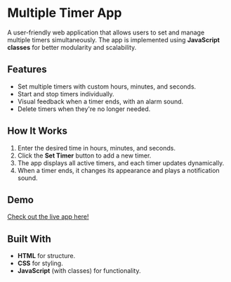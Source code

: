 # Multiple Timer App

A user-friendly web application that allows users to set and manage multiple timers simultaneously. The app is implemented using **JavaScript classes** for better modularity and scalability.

## Features
- Set multiple timers with custom hours, minutes, and seconds.
- Start and stop timers individually.
- Visual feedback when a timer ends, with an alarm sound.
- Delete timers when they're no longer needed.

## How It Works
1. Enter the desired time in hours, minutes, and seconds.
2. Click the **Set Timer** button to add a new timer.
3. The app displays all active timers, and each timer updates dynamically.
4. When a timer ends, it changes its appearance and plays a notification sound.

## Demo
[Check out the live app here!](https://imsunokdir.github.io/multipleTimerApp/)

## Built With
- **HTML** for structure.
- **CSS** for styling.
- **JavaScript** (with classes) for functionality.


